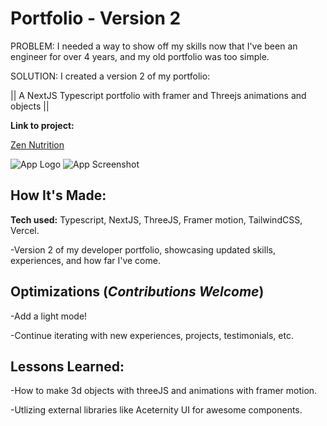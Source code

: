 # Portfolio - Version 2

PROBLEM: I needed a way to show off my skills now that I've been an engineer for over 4 years, and my old portfolio was too simple.



SOLUTION: I created a version 2 of my portfolio:

|| A NextJS Typescript portfolio with framer and Threejs animations and objects ||

**Link to project:**

[Zen Nutrition](https://zenconsulting.vercel.app/)

![App Logo](https://drive.google.com/uc?export=view&id=1mQWI-hsrgn13PDX3WxGt-GsfVGZrpuAH) ![App Screenshot](https://drive.google.com/uc?export=view&id=1iKBXlG3yCTdYc8oo09-r8rjREaxyFb0j)

## How It's Made:

**Tech used:** Typescript, NextJS, ThreeJS, Framer motion, TailwindCSS, Vercel.

-Version 2 of my developer portfolio, showcasing updated skills, experiences, and how far I've come.


## Optimizations (*Contributions Welcome*)

-Add a light mode!

-Continue iterating with new experiences, projects, testimonials, etc.

## Lessons Learned:

-How to make 3d objects with threeJS and animations with framer motion.

-Utlizing external libraries like Aceternity UI for awesome components.
